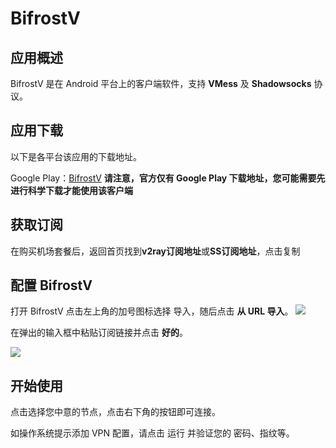 # BifrostV

## 应用概述

BifrostV 是在 Android 平台上的客户端软件，支持 **VMess** 及 **Shadowsocks** 协议。

## 应用下载

以下是各平台该应用的下载地址。

Google Play：[BifrostV](https://play.google.com/store/apps/details?id=com.github.dawndiy.bifrostv&hl=zh) **请注意，官方仅有 Google Play 下载地址，您可能需要先进行科学下载才能使用该客户端**

## 获取订阅

在购买机场套餐后，返回首页找到**v2ray订阅地址**或**SS订阅地址**，点击复制

## 配置 BifrostV

打开 BifrostV 点击左上角的加号图标选择 导入，随后点击 **从 URL 导入**。 ![](https://pan.qust.ltd//20210124223655.png) 

在弹出的输入框中粘贴订阅链接并点击 **好的**。

 ![](https://pan.qust.ltd//20210124223721.png)

## 开始使用

点击选择您中意的节点，点击右下角的按钮即可连接。

如操作系统提示添加 VPN 配置，请点击 运行 并验证您的 密码、指纹等。

